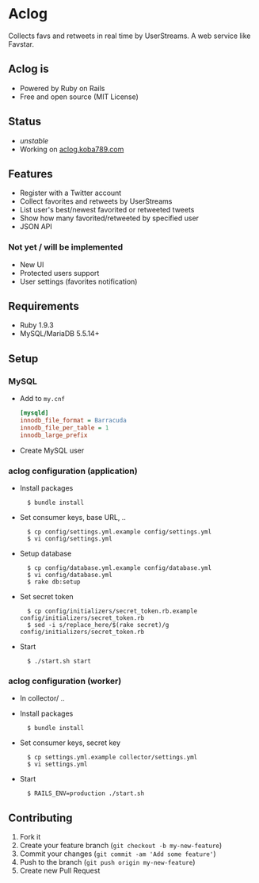 # Aclog
Collects favs and retweets in real time by UserStreams.
A web service like Favstar.

## Aclog is
* Powered by Ruby on Rails
* Free and open source (MIT License)

## Status
* *unstable*
* Working on [aclog.koba789.com](http://aclog.koba789.com)

## Features
* Register with a Twitter account
* Collect favorites and retweets by UserStreams
* List user's best/newest favorited or retweeted tweets
* Show how many favorited/retweeted by specified user
* JSON API

### Not yet / will be implemented
* New UI
* Protected users support
* User settings (favorites notification)

## Requirements
* Ruby 1.9.3
* MySQL/MariaDB 5.5.14+

## Setup
### MySQL
* Add to `my.cnf`

    ```ini
    [mysqld]
    innodb_file_format = Barracuda
    innodb_file_per_table = 1
    innodb_large_prefix
    ```

* Create MySQL user

### aclog configuration (application)
* Install packages

        $ bundle install

* Set consumer keys, base URL, ..

        $ cp config/settings.yml.example config/settings.yml
        $ vi config/settings.yml

* Setup database

        $ cp config/database.yml.example config/database.yml
        $ vi config/database.yml
        $ rake db:setup

* Set secret token

        $ cp config/initializers/secret_token.rb.example config/initializers/secret_token.rb
        $ sed -i s/replace_here/$(rake secret)/g config/initializers/secret_token.rb

* Start

        $ ./start.sh start

### aclog configuration (worker)
* In collector/ ..
* Install packages

        $ bundle install

* Set consumer keys, secret key

        $ cp settings.yml.example collector/settings.yml
        $ vi settings.yml

* Start

        $ RAILS_ENV=production ./start.sh


## Contributing
1. Fork it
2. Create your feature branch (`git checkout -b my-new-feature`)
3. Commit your changes (`git commit -am 'Add some feature'`)
4. Push to the branch (`git push origin my-new-feature`)
5. Create new Pull Request

